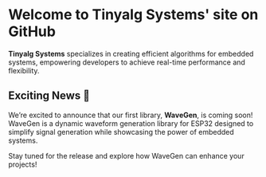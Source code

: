 # Welcome to Tinyalg Systems' site on GitHub

**Tinyalg Systems** specializes in creating efficient algorithms for embedded systems, empowering developers to achieve real-time performance and flexibility.

## Exciting News :tada:
We’re excited to announce that our first library, **WaveGen**, is coming soon! WaveGen is a dynamic waveform generation library for ESP32 designed to simplify signal generation while showcasing the power of embedded systems.

Stay tuned for the release and explore how WaveGen can enhance your projects!
